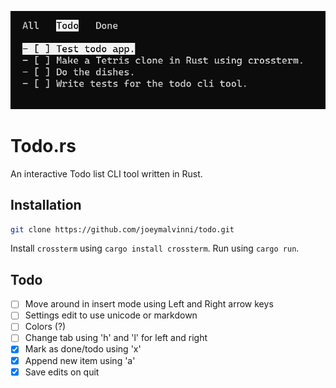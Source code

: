 ![Example of terminal ](assets/terminal.png)

# Todo.rs
An interactive Todo list CLI tool written in Rust.

## Installation

```bash
git clone https://github.com/joeymalvinni/todo.git
```

Install `crossterm` using `cargo install crossterm`.
Run using `cargo run`.

## Todo

- [ ] Move around in insert mode using Left and Right arrow keys
- [ ] Settings edit to use unicode or markdown
- [ ] Colors (?)
- [ ] Change tab using 'h' and 'l' for left and right
- [x] Mark as done/todo using 'x'
- [x] Append new item using 'a'
- [x] Save edits on quit
